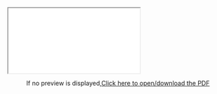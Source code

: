 <!-- ### Poster / Paper -->

<div class="card pad">
  <!-- 本地 PDF：assets/papers/paper.pdf -->
  <iframe
    class="pdf-embed"
    src="{{ '/assets/papers/paper.pdf' | relative_url }}#toolbar=1&navpanes=0&view=FitH"
    loading="lazy"
  ></iframe>

  <!-- 兜底：如果浏览器禁用内联预览，显示下载/打开链接 -->
  <p style="margin-top:.75rem;text-align:center;">
    If no preview is displayed,<a href="{{ '/assets/papers/paper.pdf' | relative_url }}" target="_blank" rel="noopener">Click here to open/download the PDF</a>
  </p>
</div>

<!-- 你还可以在这里继续写其它结果说明、图表等 Markdown 内容 -->

